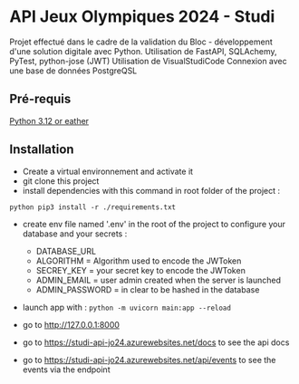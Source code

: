 # API Jeux Olympiques 2024 - Studi
Projet effectué dans le cadre de la validation du Bloc - développement d'une solution digitale avec Python.
Utilisation de FastAPI, SQLAchemy, PyTest, python-jose (JWT)
Utilisation de VisualStudiCode
Connexion avec une base de données PostgreQSL

## Pré-requis
[Python 3.12 or eather](https://www.python.org/downloads/)

## Installation

- Create a virtual environnement and activate it
- git clone this project
- install dependencies with this command in root folder of the project :

```python pip3 install -r ./requirements.txt ```

- create env file named '.env' in the root of the project to configure your database and your secrets :
    * DATABASE_URL
    * ALGORITHM = Algorithm used to encode the JWToken
    * SECREY_KEY = your secret key to encode the JWToken
    - ADMIN_EMAIL = user admin created when the server is launched
    - ADMIN_PASSWORD = in clear to be hashed in the database

- launch app with :
```python -m uvicorn main:app --reload```

- go to http://127.0.0.1:8000
- go to https://studi-api-jo24.azurewebsites.net/docs to see the api docs
- go to https://studi-api-jo24.azurewebsites.net/api/events to see the events via the endpoint
